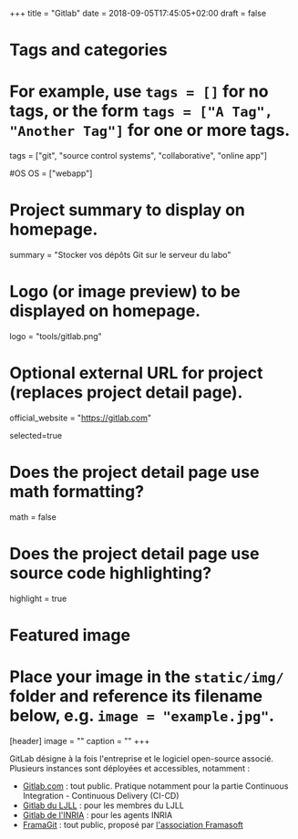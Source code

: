 +++
title = "Gitlab"
date = 2018-09-05T17:45:05+02:00
draft = false

# Tags and categories
# For example, use `tags = []` for no tags, or the form `tags = ["A Tag", "Another Tag"]` for one or more tags.
tags = ["git", "source control systems", "collaborative", "online app"]

#OS
OS = ["webapp"]

# Project summary to display on homepage.
summary = "Stocker vos dépôts Git sur le serveur du labo"

# Logo (or image preview) to be displayed on homepage.
logo = "tools/gitlab.png"

# Optional external URL for project (replaces project detail page).
official_website = "https://gitlab.com"

selected=true

# Does the project detail page use math formatting?
math = false

# Does the project detail page use source code highlighting?
highlight = true


# Featured image
# Place your image in the `static/img/` folder and reference its filename below, e.g. `image = "example.jpg"`.
[header]
image = ""
caption = ""
+++

GitLab désigne à la fois l'entreprise et le logiciel open-source associé. Plusieurs instances sont déployées et accessibles, notamment :

- [Gitlab.com](https://gitlab.com) : tout public. Pratique notamment pour la partie Continuous Integration - Continuous Delivery (CI-CD)
- [Gitlab du LJLL](https://gitlab.lpma.math.upmc.fr/) : pour les membres du LJLL
- [Gitlab de l'INRIA](https://gitlab.inria.fr/) : pour les agents INRIA
- [FramaGit](https://framagit.org/) : tout public, proposé par [l'association Framasoft](https://framasoft.org)
